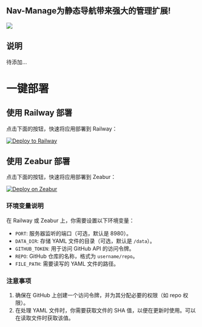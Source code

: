 ## Nav-Manage为静态导航带来强大的管理扩展!

![](https://jsd.cdn.noisework.cn/gh/rcy1314/tuchuang@main/uPic/1726070023506.png)

## 说明

待添加…



# 一键部署

## 使用 Railway 部署

点击下面的按钮，快速将应用部署到 Railway：

[![Deploy to Railway](https://railway.app/button.svg)](https://railway.app/new/template)

## 使用 Zeabur 部署

点击下面的按钮，快速将应用部署到 Zeabur：

[![Deploy on Zeabur](https://zeabur.com/button.svg)](https://zeabur.com/deploy)

### 环境变量说明

在 Railway 或 Zeabur 上，你需要设置以下环境变量：

- `PORT`: 服务器监听的端口（可选，默认是 8980）。
- `DATA_DIR`: 存储 YAML 文件的目录（可选，默认是 `/data`）。
- `GITHUB_TOKEN`: 用于访问 GitHub API 的访问令牌。
- `REPO`: GitHub 仓库的名称，格式为 `username/repo`。
- `FILE_PATH`: 需要读写的 YAML 文件的路径。

### 注意事项

1. 确保在 GitHub 上创建一个访问令牌，并为其分配必要的权限（如 repo 权限）。
2. 在处理 YAML 文件时，你需要获取文件的 SHA 值，以便在更新时使用。可以在读取文件时获取该值。
